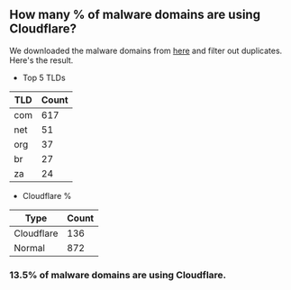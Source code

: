 ## How many % of malware domains are using Cloudflare?


We downloaded the malware domains from [here](https://urlhaus.abuse.ch) and filter out duplicates.
Here's the result.


[//]: # (start replacement)


- Top 5 TLDs

| TLD | Count |
| --- | --- |
| com | 617 |
| net | 51 |
| org | 37 |
| br | 27 |
| za | 24 |


- Cloudflare %

| Type | Count |
| --- | --- |
| Cloudflare | 136 |
| Normal | 872 |


### 13.5% of malware domains are using Cloudflare.